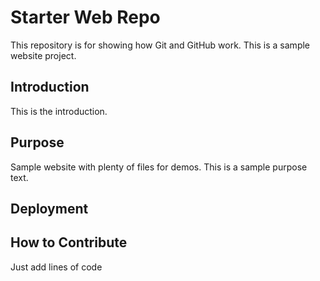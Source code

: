 # Starter Web Repo

This repository is for showing how Git and GitHub work. This is a sample website project.

## Introduction

This is the introduction. 

## Purpose

Sample website with plenty of files for demos. This is a sample purpose text.

## Deployment 

## How to Contribute

Just add lines of code

